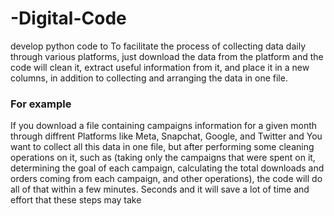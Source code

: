 # -Digital-Code
develop python code to To facilitate the process of collecting data daily through various platforms, just download the data from the platform and the code will clean it, extract useful information from it, and place it in a new columns, in addition to collecting and arranging the data in one file. 

### For example
If you download a file containing campaigns information for a given month through diffrent Platforms like Meta, Snapchat, Google, and Twitter
and You want to collect all this data in one file, but after performing some cleaning operations on it, such as (taking only the campaigns that were spent on it, determining the goal of each campaign, calculating the total downloads and orders coming from each campaign, and other operations), the code will do all of that within a few minutes. Seconds and it will save a lot of time and effort that these steps may take
